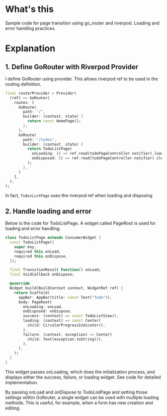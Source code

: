 # What's this

Sample code for page transition using go_router and riverpod.
Loading and error handling practices.

# Explanation
## 1. Define GoRouter with Riverpod Provider
I define GoRouter using provider.
This allows riverpod ref to be used in the routing definition.

```dart
final routerProvider = Provider(
  (ref) => GoRouter(
    routes: [
      GoRoute(
        path: "/",
        builder: (context, state) {
          return const HomePage();
        },
      ),
      GoRoute(
        path: "/todos",
        builder: (context, state) {
          return TodoListPage(
            onLoading: () => ref.read(todoPageController.notifier).load(),
            onDisposed: () => ref.read(todoPageController.notifier).clear(),
          );
        },
      )
    ],
  ),
);
```

In fact, `TodosListPage` uses the riverpod ref when loading and disposing

## 2. Handle loading and error
Below is the code for TodoListPage.
A widget called PageRoot is used for loading and error handling.

```dart
class TodoListPage extends ConsumerWidget {
  const TodoListPage({
    super.key,
    required this.onLoad,
    required this.onDispose,
  });

  final TransitionResult Function() onLoad;
  final VoidCallback onDispose;

  @override
  Widget build(BuildContext context, WidgetRef ref) {
    return Scaffold(
      appBar: AppBar(title: const Text("Todo")),
      body: PageRoot(
        onLoading: onLoad,
        onDisposed: onDispose,
        success: (context) => const TodoListView(),
        loading: (context) => const Center(
          child: CircularProgressIndicator(),
        ),
        failure: (context, exception) => Center(
          child: Text(exception.toString()),
        ),
      ),
    );
  }
}
```

This widget passes onLoading, which does the initialization process, and displays either the success, failure, or loading widget.
See code for detailed implementation.

By passing onLoad and onDispose to TodoListPage and setting those settings within GoRouter, a single widget can be used with multiple loading methods.
This is useful, for example, when a form has new creation and editing.

